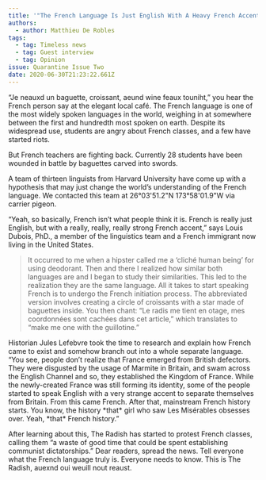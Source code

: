 ```yaml
---
title: '"The French Language Is Just English With A Heavy French Accent," Rioters Say'
authors:
  - author: Matthieu De Robles
tags:
  - tag: Timeless news
  - tag: Guest interview
  - tag: Opinion
issue: Quarantine Issue Two
date: 2020-06-30T21:23:22.661Z
---
```

“Je neauxd un baguette, croissant, aeund wine feaux touniht,” you hear the French person say at the elegant local café. The French language is one of the most widely spoken languages in the world, weighing in at somewhere between the first and hundredth most spoken on earth. Despite its widespread use, students are angry about French classes, and a few have started riots. 

But French teachers are fighting back. Currently 28 students have been wounded in battle by baguettes carved into swords. 

A team of thirteen linguists from Harvard University have come up with a hypothesis that may just change the world’s understanding of the French language. We contacted this team at 26°03'51.2"N 173°58'01.9"W via carrier pigeon.

“Yeah, so basically, French isn’t what people think it is. French is really just English, but with a really, really, really strong French accent,” says Louis Dubois, PhD., a member of the linguistics team and a French immigrant now living in the United States. 

> It occurred to me when a hipster called me a ‘cliché human being’ for using deodorant. Then and there I realized how similar both languages are and I began to study their similarities. This led to the realization they are the same language. All it takes to start speaking French is to undergo the French initiation process. The abbreviated version involves creating a circle of croissants with a star made of baguettes inside. You then chant: “Le radis me tient en otage, mes coordonnées sont cachées dans cet article,” which translates to “make me one with the guillotine.” 

Historian Jules Lefebvre took the time to research and explain how French came to exist and somehow branch out into a whole separate language. “You see, people don’t realize that France emerged from British defectors. They were disgusted by the usage of Marmite in Britain, and swam across the English Channel and so, they established the Kingdom of France. While the newly-created France was still forming its identity, some of the people started to speak English with a very strange accent to separate themselves from Britain. From this came French. After that, mainstream French history starts. You know, the history \*that\* girl who saw Les Misérables obsesses over. Yeah, \*that\* French history.”

After learning about this, The Radish has started to protest French classes, calling them “a waste of good time that could be spent establishing communist dictatorships.” Dear readers, spread the news. Tell everyone what the French language truly is. Everyone needs to know. This is The Radish, auexnd oui weuill nout reaust.